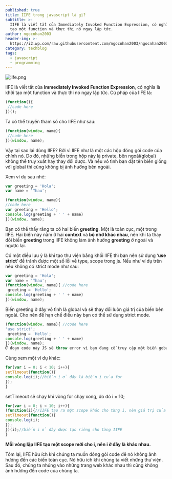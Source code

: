 ```yaml
---
published: true
title: IIFE trong javascript là gì?
subtitle: >-
  IIFE là viết tắt của Immediately Invoked Function Expression, có nghĩa là khởi
  tạo một function và thực thi nó ngay lập tức.
author: ngocnhan2003
header-img: >-
  https://i2.wp.com/raw.githubusercontent.com/ngocnhan2003/ngocnhan2003.github.io/master/_posts/iife.png
category: techblog
tags:
  - javascript
  - programming
---
```



![iife.png]({{site.cdn_img_raw}}/_posts/iife.png)

IIFE là viết tắt của **Immediately Invoked Function Expression**, có nghĩa là khởi tạo một function và thực thi nó ngay lập tức.
Cú pháp của IIFE là:
```javascript
(function(){
 //code here
})();
```

Ta có thể truyền tham số cho IIFE như sau:
```javascript
(function(window, name){
 //code here
})(window, name);
```

Vậy tại sao lại dùng IIFE? Bởi vì IIFE như là một các hộp đóng gói code của chính nó. Do đó, những biến trong hộp này là private, bên ngoài(global) không thể truy xuất hay thay đổi được. Và nếu vô tình bạn đặt tên biến giống với global thì cũng không bị ảnh hưởng bên ngoài. 

Xem ví dụ sau nhé:
```javascript
var greeting = 'Hola';
var name = 'Thau';

(function(window, name){
//code here
var greeting = 'Hello';
console.log(greeting + ' ' + name)
})(window, name);
```

Bạn có thể thấy rằng ta có hai biến **greeting**. Một là toàn cục, một trong IIFE. Hai biến này nằm ở hai **context** và **bộ nhớ khác nhau**, nên khi ta thay đổi biến **greeting** trong IIFE không làm ảnh hưởng **greeting** ở ngoài và ngược lại.

Có một điều lưu ý là khi tạo thư viện bằng khối IIFE thì bạn nên sử dụng ‘**use strict**’ để tránh được một số lỗi về type, scope trong js. Nếu như ví dụ trên nếu không có strict mode như sau:
```javascript
var greeting = 'Hola'; 
var name = 'Thau'; 
(function(window, name){ //code here 
 greeting = 'Hello';       
console.log(greeting + ' ' + name) 
})(window, name);
```

Biến greeting ở đây vô tình là global và sẽ thay đổi luôn giá trị của biến bên ngoài. Cho nên để hạn chế điều này bạn có thể sử dụng strict mode.
```javascript
(function(window, name){ //code here 
'use strict';
 greeting = 'Hello'; 
console.log(greeting + ' ' + name) 
})(window, name);
Ở đoạn code này JS sẽ throw error vì bạn đang cố truy cập một biến gobal trong IIFE
```

Cùng xem một ví dụ khác:
```javascript
for(var i = 0; i < 10; i++){
setTimeout(function(){
console.log(i);//biến i ở đây là biến i của for
});
}
```

setTimeout sẽ chạy khi vòng for chạy xong, do đó i = 10;
```javascript
for(var i = 0; i < 10; i++){
(function(i){//IIFE tạo ra một scope khác cho từng i, nên giá trị của i là khác nhau
setTimeout(function(){
console.log(i);
});
})(i);//biến i ở đây được tạo riêng cho từng IIFE 
}
```

**Mỗi vòng lặp IIFE tạo một scope mới cho i, nên i ở đây là khác nhau.**

Tóm lại, IIFE hữu ích khi chúng ta muốn đóng gói code để nó không ảnh hưởng đến các biến toàn cục. Nó hữu ích khi chúng ta viết những thư viện. Sau đó, chúng ta nhúng vào những trang web khác nhau thì cũng không ảnh hưởng đến code của chúng ta.

